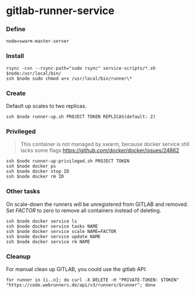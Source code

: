 # gitlab-runner-service

### Define

    node=swarm-master-server
    
### Install 

    rsync -cvn --rsync-path="sudo rsync" service-scripts/*.sh $node:/usr/local/bin/
    ssh $node sudo chmod a+x /usr/local/bin/runner\*

### Create

Default up scales to two replicas.

    ssh $node runner-up.sh PROJECT TOKEN REPLICAS(default: 2)

### Privileged

> This container is not managed by swarm, because docker service still lacks some flags
> https://github.com/docker/docker/issues/24862

    ssh $node runner-up-privileged.sh PROJECT TOKEN
    ssh $node docker ps
    ssh $node docker stop ID
    ssh $node docker rm ID

### Other tasks

On scale-down the runners will be unregistered from GITLAB and removed.
Set _FACTOR_ to zero to remove all containers instead of deleting.
    
    ssh $node docker service ls
    ssh $node docker service tasks NAME
    ssh $node docker service scale NAME=FACTOR
    ssh $node docker service update NAME
    ssh $node docker service rm NAME

### Cleanup

For manual clean up GITLAB, you could use the gitlab API:

    for runner in {i..n}; do curl -X DELETE -H "PRIVATE-TOKEN: $TOKEN" "https://code.webrunners.de/api/v3/runners/$runner"; done

